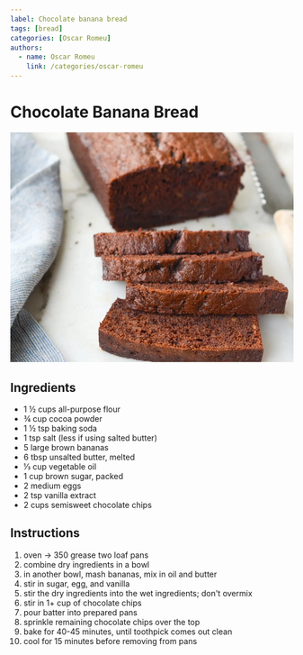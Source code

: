```yaml
---
label: Chocolate banana bread
tags: [bread]
categories: [Oscar Romeu]
authors:
  - name: Oscar Romeu
    link: /categories/oscar-romeu
---
```


# Chocolate Banana Bread
![Chocolate chips and cocoa powder give this soft chocolate banana bread a deep chocolate flavor.](/static/banners/chocolate-banana-bread.jpeg)

## Ingredients
- 1 ½ cups all-purpose flour
- ¾ cup cocoa powder
- 1 ½ tsp baking soda
- 1 tsp salt (less if using salted butter)
- 5 large brown bananas
- 6 tbsp unsalted butter, melted
- ⅓ cup vegetable oil
- 1 cup brown sugar, packed
- 2 medium eggs
- 2 tsp vanilla extract
- 2 cups semisweet chocolate chips

## Instructions
1. oven -> 350 grease two loaf pans
2. combine dry ingredients in a bowl 
3. in another bowl, mash bananas, mix in oil and butter 
4. stir in sugar, egg, and vanilla 
5. stir the dry ingredients into the wet ingredients; don't overmix 
6. stir in 1+ cup of chocolate chips 
7. pour batter into prepared pans 
8. sprinkle remaining chocolate chips over the top 
9. bake for 40-45 minutes, until toothpick comes out clean 
10. cool for 15 minutes before removing from pans

